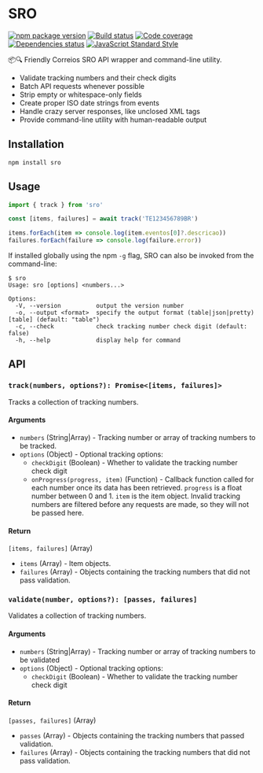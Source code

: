 # SRO

[![npm package version](https://img.shields.io/npm/v/sro.svg)](https://www.npmjs.com/package/sro)
[![Build status](https://img.shields.io/github/workflow/status/rbardini/sro/Main)](https://github.com/rbardini/sro/actions)
[![Code coverage](https://img.shields.io/codecov/c/github/rbardini/sro.svg)](https://codecov.io/gh/rbardini/sro)
[![Dependencies status](https://img.shields.io/librariesio/release/npm/sro)](https://libraries.io/npm/sro)
[![JavaScript Standard Style](https://img.shields.io/badge/code%20style-standard-brightgreen.svg)](http://standardjs.com/)

📦🔍 Friendly Correios SRO API wrapper and command-line utility.

- Validate tracking numbers and their check digits
- Batch API requests whenever possible
- Strip empty or whitespace-only fields
- Create proper ISO date strings from events
- Handle crazy server responses, like unclosed XML tags
- Provide command-line utility with human-readable output

## Installation

    npm install sro

## Usage

```js
import { track } from 'sro'

const [items, failures] = await track('TE123456789BR')

items.forEach(item => console.log(item.eventos[0]?.descricao))
failures.forEach(failure => console.log(failure.error))
```

If installed globally using the npm `-g` flag, SRO can also be invoked from the command-line:

```console
$ sro
Usage: sro [options] <numbers...>

Options:
  -V, --version          output the version number
  -o, --output <format>  specify the output format (table|json|pretty) [table] (default: "table")
  -c, --check            check tracking number check digit (default: false)
  -h, --help             display help for command
```

## API

### `track(numbers, options?): Promise<[items, failures]>`

Tracks a collection of tracking numbers.

#### Arguments

- `numbers` (String|Array) - Tracking number or array of tracking numbers to be tracked.
- `options` (Object) - Optional tracking options:
  - `checkDigit` (Boolean) - Whether to validate the tracking number check digit
  - `onProgress(progress, item)` (Function) - Callback function called for each number once its data has been retrieved. `progress` is a float number between 0 and 1. `item` is the item object. Invalid tracking numbers are filtered before any requests are made, so they will not be passed here.

#### Return

`[items, failures]` (Array)

- `items` (Array) - Item objects.
- `failures` (Array) - Objects containing the tracking numbers that did not pass validation.

### `validate(number, options?): [passes, failures]`

Validates a collection of tracking numbers.

#### Arguments

- `numbers` (String|Array) - Tracking number or array of tracking numbers to be validated
- `options` (Object) - Optional tracking options:
  - `checkDigit` (Boolean) - Whether to validate the tracking number check digit

#### Return

`[passes, failures]` (Array)

- `passes` (Array) - Objects containing the tracking numbers that passed validation.
- `failures` (Array) - Objects containing the tracking numbers that did not pass validation.
